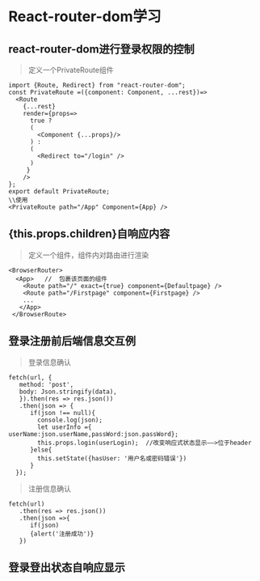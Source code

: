 # React-router-dom学习

## react-router-dom进行登录权限的控制
>定义一个PrivateRoute组件
```
import {Route, Redirect} from "react-router-dom";
const PrivateRoute =({component: Component, ...rest})=>
  <Route
    {...rest}
    render={props=>
      true ?
      (
        <Component {...props}/>
      ) :
      (
        <Redirect to="/login" />
      )
     }
    />
};
export default PrivateRoute;
\\使用
<PrivateRoute path="/App" Component={App} />
```
## {this.props.children}自响应内容
>定义一个组件，组件内对路由进行渲染
```
<BrowserRouter>
  <App>   //  包裹该页面的组件
    <Route path="/" exact={true} component={Defaultpage} />
    <Route path="/Firstpage" component={Firstpage} />
    ...
   </App>
 </BrowserRoute>
 ```
## 登录注册前后端信息交互例
>登录信息确认
```
fetch(url, {
   method: 'post',
   body: Json.stringify(data),
   }).then(res => res.json())
   .then(json => {
      if(json !== null){
        console.log(json);
        let userInfo ={ userName:json.userName,passWord:json.passWord};
        this.props.login(userLogin);  //改变响应式状态显示——>位于header
      }else{
        this.setState({hasUser: '用户名或密码错误'})
      }
  });
```
>注册信息确认
```
fetch(url)
   .then(res => res.json())
   .then(json =>{
      if(json)
      {alert('注册成功')}
   })
```
## 登录登出状态自响应显示

        
